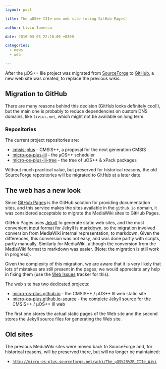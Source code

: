 ```yaml
---
layout: post

title: The µOS++ IIIe new web site (using GitHub Pages)

author: Liviu Ionescu

date: 2016-03-03 22:10:00 +0300

categories:
  - news
  - web

---
```


After the µOS++ IIIe project was migrated from [SourceForge](http://sourceforge.net/projects/micro-os-plus/) to [GitHub](https://github.com/micro-os-plus), a new web site was created, to replace the previous wikis.

## Migration to GitHub

There are many reasons behind this decision (GitHub looks definitely cool!), but the main one is probably to reduce dependencies on custom DNS domains, like `livius.net`, which might not be available on long term.

### Repositories

The current project repositories are:

* [cmsis-plus](https://github.com/micro-os-plus/cmsis-plus) - CMSIS++, a proposal for the next generation CMSIS
* [micro-os-plus-iii](https://github.com/micro-os-plus/micro-os-plus-iii) - the µOS++ scheduler
* [micro-os-plus-iii-tree](https://github.com/micro-os-plus/micro-os-plus-iii-tree) - the tree of µOS++ & xPack packages

Without much practical value, but preserved for historical reasons, the old SourceForge repositories will be migrated to GitHub at a later date.

## The web has a new look

Since [GitHub Pages](https://pages.github.com) is the GitHub solution for providing documentation sites, and this service makes the sites available in the `github.io` domain, it was considered acceptable to migrate the MediaWiki sites to GitHub Pages.

GitHub Pages uses [Jekyll](http://jekyllrb.com) to generate static web sites, and the most convenient input format for Jekyll is [markdown](http://daringfireball.net/projects/markdown/syntax), so the migration involved conversion from MediaWiki internal representation, to markdown. Given the differences, this conversion was not easy, and was done partly with scripts, partly manually. Similarly for MediaWiki, although the conversion from the MediaWiki format to markdown was easier. (Note: the migration is still work in progress).

Given the complexity of this migration, we are aware that it is very likely that lots of mistakes are still present in the pages; we would appreciate any help in fixing them (use the [Web Issues](https://github.com/micro-os-plus/micro-os-plus.github.io/issues/) tracker for this).

The web site has two dedicated projects:

* [micro-os-plus.github.io](https://github.com/micro-os-plus/micro-os-plus.github.io) - the CMSIS++ / µOS++ III web static site
* [micro-os-plus.github.io-source](https://github.com/micro-os-plus/micro-os-plus.github.io-source) - the complete Jekyll source for the CMSIS++ / µOS++ III web

The first one stores the actual static pages of the Web site and the second stores the Jekyll source files for generating the Web site.

## Old sites

The previous MediaWiki sites were moved back to SourceForge and, for historical reasons, will be preserved there, but will no longer be maintained:

* [`http://micro-os-plus.sourceforge.net/wiki/The_µOS%2B%2B_IIIe_Wiki`](http://micro-os-plus.sourceforge.net/wiki/The_µOS%2B%2B_IIIe_Wiki)

